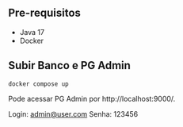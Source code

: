 ## Pre-requisitos

- Java 17
- Docker

## Subir Banco e PG Admin

`docker compose up`

Pode acessar PG Admin por http://localhost:9000/.

Login: admin@user.com
Senha: 123456